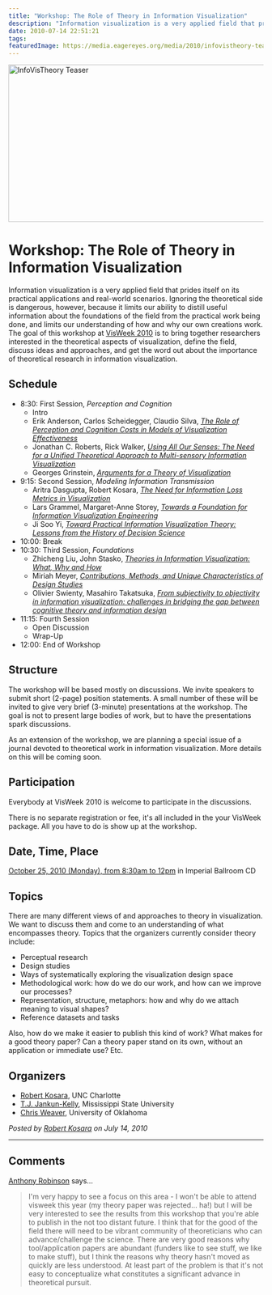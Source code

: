 ```yaml
---
title: "Workshop: The Role of Theory in Information Visualization"
description: "Information visualization is a very applied field that prides itself on its practical applications and real-world scenarios. Ignoring the theoretical side is dangerous, however, because it limits our ability to distill useful information about the foundations of the field from the practical work being done, and limits our understanding of how and why our own creations work. The goal of this workshop at VisWeek 2010 is to bring together researchers interested in the theoretical aspects of visualization, define the field, discuss ideas and approaches, and get the word out about the importance of theoretical research in information visualization."
date: 2010-07-14 22:51:21
tags: 
featuredImage: https://media.eagereyes.org/media/2010/infovistheory-teaser.png
---
```


<p><img src="https://media.eagereyes.org/media/2010/infovistheory-teaser.png" width="560" height="311" alt="InfoVisTheory Teaser"></p>

# Workshop: The Role of Theory in Information Visualization

Information visualization is a very applied field that prides itself on its practical applications and real-world scenarios. Ignoring the theoretical side is dangerous, however, because it limits our ability to distill useful information about the foundations of the field from the practical work being done, and limits our understanding of how and why our own creations work. The goal of this workshop at <a href="http://vis.computer.org/VisWeek2010/">VisWeek 2010</a> is to bring together researchers interested in the theoretical aspects of visualization, define the field, discuss ideas and approaches, and get the word out about the importance of theoretical research in information visualization.

## Schedule

<ul>
<li>8:30: First Session, <em>Perception and Cognition</em>
<ul>
<li>Intro</li>
<li>Erik Anderson, Carlos Scheidegger, Claudio Silva, <em><a href="http://eagereyes.org/media/2010/vistheory/InfoVisTheory-Anderson.pdf">The Role of Perception and Cognition Costs in Models of Visualization Effectiveness</a></em></li>
<li>Jonathan C. Roberts, Rick Walker, <em><a href="http://eagereyes.org/media/2010/vistheory/InfoVisTheory-Roberts.pdf">Using All Our Senses: The Need for a Unified Theoretical Approach to Multi-sensory Information Visualization</a></em></li>
<li>Georges Grinstein, <em><a href="http://eagereyes.org/media/2010/vistheory/InfoVisTheory-Grinstein.pdf">Arguments for a Theory of Visualization</a></em></li>
</ul></li>
<li>9:15: Second Session, <em>Modeling Information Transmission</em>
<ul>
<li>Aritra Dasgupta, Robert Kosara, <em><a href="http://eagereyes.org/media/2010/vistheory/InfoVisTheory-Dasgupta.pdf">The Need for Information Loss Metrics in Visualization</a></em></li>
<li>Lars Grammel, Margaret-Anne Storey, <em><a href="http://eagereyes.org/media/2010/vistheory/InfoVisTheory-Grammel.pdf">Towards a Foundation for Information Visualization Engineering</a></em></li>
<li>Ji Soo Yi, <em><a href="http://eagereyes.org/media/2010/vistheory/InfoVisTheory-Yi.pdf">Toward Practical Information Visualization Theory: Lessons from the History of Decision Science</a></em></li>
</ul></li>
<li>10:00: Break</li>
<li>10:30: Third Session, <em>Foundations</em>
<ul>
<li>Zhicheng Liu, John Stasko, <em><a href="http://eagereyes.org/media/2010/vistheory/InfoVisTheory-Liu.pdf">Theories in Information Visualization: What, Why and How</a></em></li>
<li>Miriah Meyer, <em><a href="http://eagereyes.org/media/2010/vistheory/InfoVisTheory-Meyer.pdf">Contributions, Methods, and Unique Characteristics of Design Studies</a></em></li>
<li>Olivier Swienty, Masahiro Takatsuka, <em><a href="http://eagereyes.org/media/2010/vistheory/InfoVisTheory-Swienty.pdf">From subjectivity to objectivity in information visualization: challenges in bridging the gap between cognitive theory and information design</a></em></li>
</ul></li>
<li>11:15: Fourth Session
<ul>
<li>Open Discussion</li>
<li>Wrap-Up</li>
</ul></li>
<li>12:00: End of Workshop</li>
</ul>

## Structure

The workshop will be based mostly on discussions. We invite speakers to submit short (2-page) position statements. A small number of these will be invited to give very brief (3-minute) presentations at the workshop. The goal is not to present large bodies of work, but to have the presentations spark discussions.

As an extension of the workshop, we are planning a special issue of a journal devoted to theoretical work in information visualization. More details on this will be coming soon.

## Participation

Everybody at VisWeek 2010 is welcome to participate in the discussions.

There is no separate registration or fee, it's all included in the your VisWeek package. All you have to do is show up at the workshop.

## Date, Time, Place

<a href="http://www.facebook.com/event.php?eid=113280158726509">October 25, 2010 (Monday), from 8:30am to 12pm</a> in Imperial Ballroom CD

## Topics

There are many different views of and approaches to theory in visualization. We want to discuss them and come to an understanding of what encompasses theory. Topics that the organizers currently consider theory include:

<ul>
<li>Perceptual research</li>
<li>Design studies</li>
<li>Ways of systematically exploring the visualization design space</li>
<li>Methodological work: how do we do our work, and how can we improve our processes?</li>
<li>Representation, structure, metaphors: how and why do we attach meaning to visual shapes?</li>
<li>Reference datasets and tasks</li>
</ul>

Also, how do we make it easier to publish this kind of work? What makes for a good theory paper? Can a theory paper stand on its own, without an application or immediate use? Etc.

## Organizers

<ul>
<li><a href="https://eagereyes.org/">Robert Kosara</a>, UNC Charlotte</li>
<li><a href="http://www.cse.msstate.edu/~tjk/">T.J. Jankun-Kelly</a>, Mississippi State University</li>
<li><a href="http://www.cs.ou.edu/~weaver/academic/">Chris Weaver</a>, University of Oklahoma</li>
</ul>


_Posted by <a href="/about">Robert Kosara</a> on July 14, 2010_


<aside class="comments">

---
## Comments

<a href="http://www.personal.psu.edu/acr181/" rel="nofollow noopener" target="_blank">Anthony Robinson</a> says…
>	I'm very happy to see a focus on this area - I won't be able to attend visweek this year (my theory paper was rejected... ha!) but I will be very interested to see the results from this workshop that you're able to publish in the not too distant future. I think that for the good of the field there will need to be vibrant community of theoreticians who can advance/challenge the science. There are very good reasons why tool/application papers are abundant (funders like to see stuff, we like to make stuff), but I think the reasons why theory hasn't moved as quickly are less understood. At least part of the problem is that it's not easy to conceptualize what constitutes a significant advance in theoretical pursuit. 

</aside>


